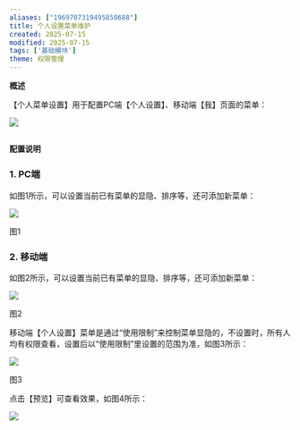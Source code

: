 ```yaml
---
aliases: ["1969707319495850688"]
title: 个人设置菜单维护
created: 2025-07-15
modified: 2025-07-15
tags: ['基础模块']
theme: 权限管理
---
```


**概述**

【个人菜单设置】用于配置PC端【个人设置】、移动端【我】页面的菜单：

![](https://myhelpdoc.oss-cn-heyuan.aliyuncs.com/mdimages/83393295e53672fd2be970bf70a857a9.jpg)

##

**配置说明**

### 1. **PC端**

如图1所示，可以设置当前已有菜单的显隐、排序等，还可添加新菜单：

![](https://myhelpdoc.oss-cn-heyuan.aliyuncs.com/mdimages/4ea934673e8d0ca6caefd5fa3db030d2.jpg)

图1

### 2. **移动端**

如图2所示，可以设置当前已有菜单的显隐、排序等，还可添加新菜单：

![](https://myhelpdoc.oss-cn-heyuan.aliyuncs.com/mdimages/47154f3d2f64884db2ffa5c5814bd4c0.jpg)

图2

移动端【个人设置】菜单是通过“使用限制”来控制菜单显隐的，不设置时，所有人均有权限查看，设置后以“使用限制”里设置的范围为准，如图3所示：

![](https://myhelpdoc.oss-cn-heyuan.aliyuncs.com/mdimages/2b8ff751eee0696b667f53fe63367f70.jpg)

图3

点击【预览】可查看效果，如图4所示：

![](https://myhelpdoc.oss-cn-heyuan.aliyuncs.com/mdimages/4ad097e63e2b8be286f1ff5c529da992.jpg)

